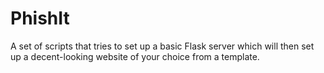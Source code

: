 # PhishIt
A set of scripts that tries to set up a basic Flask server which will then set up a decent-looking website of your choice from a template.
